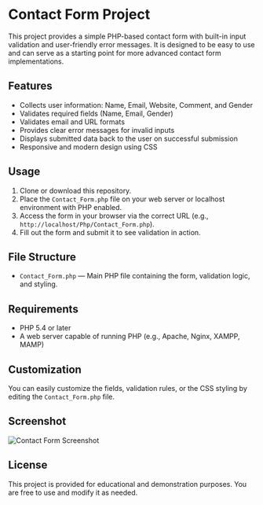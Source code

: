 # Contact Form Project

This project provides a simple PHP-based contact form with built-in input validation and user-friendly error messages. It is designed to be easy to use and can serve as a starting point for more advanced contact form implementations.

## Features

- Collects user information: Name, Email, Website, Comment, and Gender
- Validates required fields (Name, Email, Gender)
- Validates email and URL formats
- Provides clear error messages for invalid inputs
- Displays submitted data back to the user on successful submission
- Responsive and modern design using CSS

## Usage

1. Clone or download this repository.
2. Place the `Contact_Form.php` file on your web server or localhost environment with PHP enabled.
3. Access the form in your browser via the correct URL (e.g., `http://localhost/Php/Contact_Form.php`).
4. Fill out the form and submit it to see validation in action.

## File Structure

- `Contact_Form.php` — Main PHP file containing the form, validation logic, and styling.

## Requirements

- PHP 5.4 or later
- A web server capable of running PHP (e.g., Apache, Nginx, XAMPP, MAMP)

## Customization

You can easily customize the fields, validation rules, or the CSS styling by editing the `Contact_Form.php` file.

## Screenshot

![Contact Form Screenshot](screenshot.png)

## License

This project is provided for educational and demonstration purposes. You are free to use and modify it as needed.